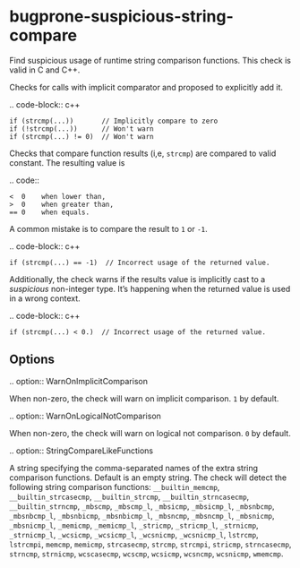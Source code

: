 bugprone-suspicious-string-compare
==================================

Find suspicious usage of runtime string comparison functions. This check
is valid in C and C++.

Checks for calls with implicit comparator and proposed to explicitly add
it.

.. code-block:: c++

    if (strcmp(...))       // Implicitly compare to zero
    if (!strcmp(...))      // Won't warn
    if (strcmp(...) != 0)  // Won't warn

Checks that compare function results (i,e, `strcmp`) are compared to
valid constant. The resulting value is

.. code::

    <  0    when lower than,
    >  0    when greater than,
    == 0    when equals.

A common mistake is to compare the result to `1` or `-1`.

.. code-block:: c++

    if (strcmp(...) == -1)  // Incorrect usage of the returned value.

Additionally, the check warns if the results value is implicitly cast to
a *suspicious* non-integer type. It’s happening when the returned value
is used in a wrong context.

.. code-block:: c++

    if (strcmp(...) < 0.)  // Incorrect usage of the returned value.

Options
-------

.. option:: WarnOnImplicitComparison

When non-zero, the check will warn on implicit comparison. `1` by
default.

.. option:: WarnOnLogicalNotComparison

When non-zero, the check will warn on logical not comparison. `0` by
default.

.. option:: StringCompareLikeFunctions

A string specifying the comma-separated names of the extra string
comparison functions. Default is an empty string. The check will detect
the following string comparison functions: `__builtin_memcmp`,
`__builtin_strcasecmp`, `__builtin_strcmp`, `__builtin_strncasecmp`,
`__builtin_strncmp`, `_mbscmp`, `_mbscmp_l`, `_mbsicmp`, `_mbsicmp_l`,
`_mbsnbcmp`, `_mbsnbcmp_l`, `_mbsnbicmp`, `_mbsnbicmp_l`, `_mbsncmp`,
`_mbsncmp_l`, `_mbsnicmp`, `_mbsnicmp_l`, `_memicmp`, `_memicmp_l`,
`_stricmp`, `_stricmp_l`, `_strnicmp`, `_strnicmp_l`, `_wcsicmp`,
`_wcsicmp_l`, `_wcsnicmp`, `_wcsnicmp_l`, `lstrcmp`, `lstrcmpi`,
`memcmp`, `memicmp`, `strcasecmp`, `strcmp`, `strcmpi`, `stricmp`,
`strncasecmp`, `strncmp`, `strnicmp`, `wcscasecmp`, `wcscmp`, `wcsicmp`,
`wcsncmp`, `wcsnicmp`, `wmemcmp`.
